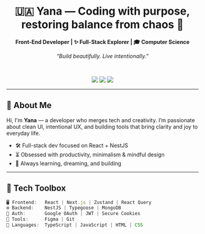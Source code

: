 <h1 align="center">🇺🇦 Yana — Coding with purpose, restoring balance from chaos 🌱 </h1>
<p align="center">
  <b>Front-End Developer | ✨ Full-Stack Explorer  |  🎓 Computer Science </b>
</p>
<p align="center">
  <i>“Build beautifully. Live intentionally.”</i>
</p>
<br />

<!-- Badges -->
<p align="center">
  <img src="https://img.shields.io/badge/React-%2361DAFB?style=for-the-badge&logo=react&logoColor=black" />
  <img src="https://img.shields.io/badge/Next.js-%23000000.svg?style=for-the-badge&logo=next.js&logoColor=white" />
  <img src="https://img.shields.io/badge/NestJS-%23E0234E.svg?style=for-the-badge&logo=nestjs&logoColor=white" />
</p>

---

## 🌱 About Me

Hi, I'm **Yana** — a developer who merges tech and creativity. I’m passionate about clean UI, intentional UX, and building tools that bring clarity and joy to everyday life.

- 🛠️ Full-stack dev focused on React + NestJS  
- ⏳ Obsessed with productivity, minimalism & mindful design  
- 🌱 Always learning, dreaming, and building  

---

## 🔧 Tech Toolbox

```js
🖥️ Frontend:   React | Next.js | Zustand | React Query
⚙️ Backend:    NestJS | Typegoose | MongoDB
🔐 Auth:       Google OAuth | JWT | Secure Cookies
🎨 Tools:      Figma | Git
🌈 Languages:  TypeScript | JavaScript | HTML | CSS
```
